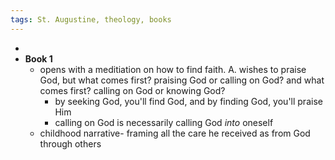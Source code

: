 ```yaml
---
tags: St. Augustine, theology, books
---
```


-
- **Book 1**
	- opens with a meditiation on how to find faith. A. wishes to praise God, but what comes first? praising God or calling on God? and what comes first? calling on God or knowing God?
		- by seeking God, you'll find God, and by finding God, you'll praise Him
		- calling on God is necessarily calling God *into* oneself
	- childhood narrative- framing all the care he received as from God through others